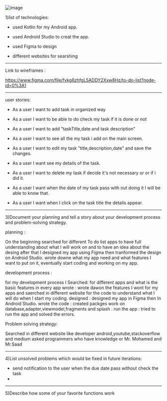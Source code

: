 ![image](https://user-images.githubusercontent.com/91456619/140022881-600fe4da-4f36-43e7-a8e3-60a494741c78.png)





1)list of technologies:




* used Kotlin for my Android app.




* used Android Studio to creat the app.





* used Figma to design





* different websites for searshing 
_______________________________________________________________________________________________________________________________________________


Link to wireframes :


https://www.figma.com/file/fvkg6zhfgL5ADDY2Xxw8Hz/to-do-list?node-id=0%3A1


____________________________________________________________________________________________________________________________________________

user stories:



* As a user I want to add task in organized way



* As a user I want to be able to  do check my task if it is done or not 



* As a user I want to add "taskTitle,date and task description" 


* As a user I want to see all the my task  i add on the main screen. 



* As a user I want to edit my task "title,description,date" and save the changes. 




* As a user I want see my details of the task.




* As a user I want to delete my task if decide it's not necessary or or if i did it.




* As a user I want when the date of my task pass with out doing it I will be able to know that. 




* As a user I want when I click on the task title the details appear.






________________________________________________________________________________________________________________________________________________





3)Document your planning and tell a story about your development process and problem-solving strategy.





planning : 

On the beginning  searched for different To do list apps to have full understanding about what I will work on and to have an idea about the desing after that 
I designed my app using Figma then tranformed the design on Android Studio.
wrote downe what my app need and what features I want to put on it, eventually start coding and working on my app.





development process :

for my development process I
Searched: for different apps and what is the basic features in every app 
wrote : wrote dawon the features I wont for my apps and saerched in different website for the code to understand what I will do when I start my coding.
designed : designed my app  in Figma then In Android Studio.
wrote the code : created packges work on database,adapter,viewmodel,fragments and splash .
run the app : tried to run the app and solved the errors.





 Problem solving  strategy:

Searched in different  website like developer android,youtube,stackoverflow and medium
asked programmers who have knowledge or Mr. Mohamed and
 Mr.Saad
 
 ____________________________________________________________________________________________________________________________________________________________
 
 
 
 
 4)List unsolved problems which would be fixed in future iterations:
 
 
 
 
 *  send notification to the user when the due date pass without check the task
 *  
 
 






















_____________________________________________________________________________________________________________________________________________________________




5)Describe how some of your favorite functions work












